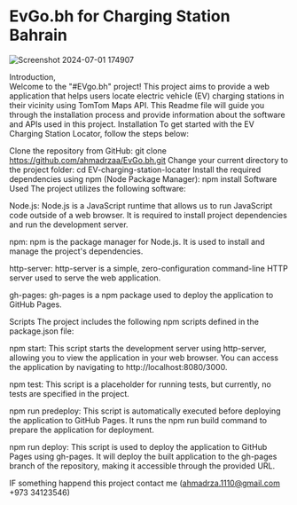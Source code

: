 # EvGo.bh for Charging Station Bahrain
![Screenshot 2024-07-01 174907](https://github.com/ahmadrzaa/EvGo.bh/assets/43694428/c5307549-ec1a-411c-bf4a-2c74f2a58a2d)

Introduction,  
Welcome to the "#EVgo.bh" project! This project aims to provide a web application that helps users locate electric vehicle (EV) charging stations in their vicinity using TomTom Maps API. This Readme file will guide you through the installation process and provide information about the software and APIs used in this project.
Installation
To get started with the EV Charging Station Locator, follow the steps below:

Clone the repository from GitHub:
git clone https://github.com/ahmadrzaa/EvGo.bh.git
Change your current directory to the project folder:
cd EV-charging-station-locater
Install the required dependencies using npm (Node Package Manager):
npm install
Software Used
The project utilizes the following software:

Node.js: Node.js is a JavaScript runtime that allows us to run JavaScript code outside of a web browser. It is required to install project dependencies and run the development server.

npm: npm is the package manager for Node.js. It is used to install and manage the project's dependencies.

http-server: http-server is a simple, zero-configuration command-line HTTP server used to serve the web application.

gh-pages: gh-pages is a npm package used to deploy the application to GitHub Pages.

Scripts
The project includes the following npm scripts defined in the package.json file:

npm start: This script starts the development server using http-server, allowing you to view the application in your web browser. You can access the application by navigating to http://localhost:8080/3000.

npm test: This script is a placeholder for running tests, but currently, no tests are specified in the project.

npm run predeploy: This script is automatically executed before deploying the application to GitHub Pages. It runs the npm run build command to prepare the application for deployment.

npm run deploy: This script is used to deploy the application to GitHub Pages using gh-pages. It will deploy the built application to the gh-pages branch of the repository, making it accessible through the provided URL.

IF something happend this project contact me (ahmadrza.1110@gmail.com  +973 34123546)
